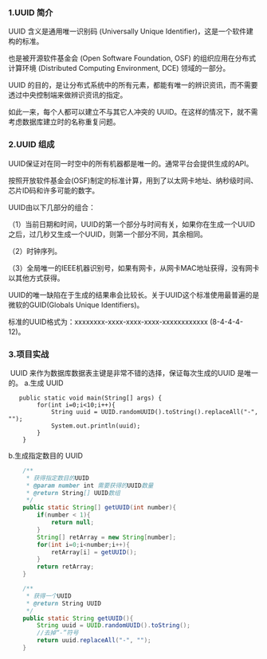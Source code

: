 ### 1.UUID 简介

   UUID 含义是通用唯一识别码 (Universally Unique Identifier)，这是一个软件建构的标准。

   也是被开源软件基金会 (Open Software Foundation, OSF) 的组织应用在分布式计算环境 (Distributed Computing Environment, DCE) 领域的一部分。

   UUID 的目的，是让分布式系统中的所有元素，都能有唯一的辨识资讯，而不需要透过中央控制端来做辨识资讯的指定。

   如此一来，每个人都可以建立不与其它人冲突的 UUID。在这样的情况下，就不需考虑数据库建立时的名称重复问题。

### 2.UUID 组成

   UUID保证对在同一时空中的所有机器都是唯一的。通常平台会提供生成的API。

   按照开放软件基金会(OSF)制定的标准计算，用到了以太网卡地址、纳秒级时间、芯片ID码和许多可能的数字。

UUID由以下几部分的组合：

（1）当前日期和时间，UUID的第一个部分与时间有关，如果你在生成一个UUID之后，过几秒又生成一个UUID，则第一个部分不同，其余相同。

（2）时钟序列。

（3）全局唯一的IEEE机器识别号，如果有网卡，从网卡MAC地址获得，没有网卡以其他方式获得。

   UUID的唯一缺陷在于生成的结果串会比较长。关于UUID这个标准使用最普遍的是微软的GUID(Globals Unique Identifiers)。

   标准的UUID格式为：xxxxxxxx-xxxx-xxxx-xxxx-xxxxxxxxxxxx (8-4-4-4-12)。



### 3.项目实战

​    UUID 来作为数据库数据表主键是非常不错的选择，保证每次生成的UUID 是唯一的。
a.生成 UUID

```
   public static void main(String[] args) {
        for(int i=0;i<10;i++){
            String uuid = UUID.randomUUID().toString().replaceAll("-", "");
            System.out.println(uuid);
        }
    } 
```



b.生成指定数目的 UUID

```java
    /**
     * 获得指定数目的UUID 
     * @param number int 需要获得的UUID数量 
     * @return String[] UUID数组 
     */
    public static String[] getUUID(int number){
        if(number < 1){
            return null;
        }
        String[] retArray = new String[number];
        for(int i=0;i<number;i++){
            retArray[i] = getUUID();
        }
        return retArray;
    }

    /**
     * 获得一个UUID 
     * @return String UUID 
     */
    public static String getUUID(){
        String uuid = UUID.randomUUID().toString();
        //去掉“-”符号 
        return uuid.replaceAll("-", "");
    }
```